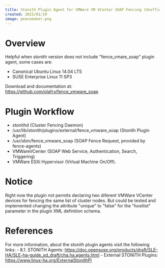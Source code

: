 ```yaml
---
title: Stonith Plugin Agent for VMWare VM VCenter SOAP Fencing (Unofficial)
created: 2015/01/19
image: peacemaker.png
---
```


# Overview

Helpful when stonith version does not include "fence_vmare_soap" plugin agent, some cases are: 

  * Canonical Ubuntu Linux 14.04 LTS
  * SUSE Enterprise Linux 11 SP3

Download and documentation at: <https://github.com/olafrv/fence_vmware_soap> 

# Plugin Workflow

- stonithd (Cluster Fencing Daemon)
- /usr/lib/stonith/plugins/external/fence_vmware_soap (Stonith Plugin Agent)
- /usr/sbin/fence_vmware_soap (SOAP Fence Request, provided by fence-agents)
- VMWareVCenter (SOAP Web Service, Authentication, Search, Triggering)
- VMWare ESXi Hypervisor (Virtual Machine On/Off). 

# Notice

Right now the plugin not permits declaring two diferent VMWare VCenter devices for fencing the same list of cluster nodes. But could be tested and implemented changing the attribute "unique" to "false" for the "hostlist" parameter in the plugin XML definition schema.

# References

For more information, about the stonith plugin agents visit the following links: \- 8.1. STONITH Agents: https://doc.opensuse.org/products/draft/SLE-HA/SLE-ha-guide_sd_draft/cha.ha.agents.html \- External STONITH Plugins: https://www.linux-ha.org/ExternalStonithPl
